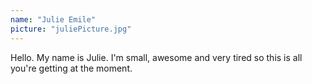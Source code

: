 ```yaml
---
name: "Julie Emile"
picture: "juliePicture.jpg"
---
```


Hello. My name is Julie. I'm small, awesome and very tired so this is all you're getting at the moment.